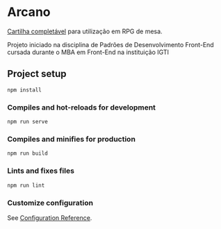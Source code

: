 # Arcano
[Cartilha completável](https://github.com/kayran/arcano-vue/blob/master/Arcano%20(cartilha%20complet%C3%A1vel).pdf) para utilização em RPG de mesa.

Projeto iniciado na disciplina de Padrões de Desenvolvimento Front-End cursada durante o MBA em Front-End na instituição IGTI

## Project setup
```
npm install
```

### Compiles and hot-reloads for development
```
npm run serve
```

### Compiles and minifies for production
```
npm run build
```

### Lints and fixes files
```
npm run lint
```

### Customize configuration
See [Configuration Reference](https://cli.vuejs.org/config/).
